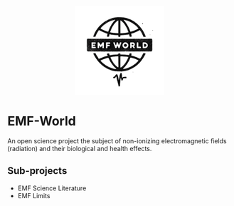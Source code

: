<p align="center">
  <img src="./images/emf-world_logo.png" alt="EMF World Logo" width="200"/>
</p>


# EMF-World
An open science project the subject of non-ionizing electromagnetic fields (radiation) and their biological and health effects.

## Sub-projects

* EMF Science Literature
* EMF Limits
